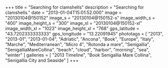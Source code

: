 +++
title = "Searching for clamshells"
description = "Searching for clamshells."
date = "2013-01-04T15:01:52.000"
image = "20130104@150152"
image_s = "20130104@150152-s"
image_width_s = "400"
image_height_s = "300"
image_xl = "20130104@150152-xl"
image_width_xl = "1023"
image_height_xl = "768"
gps_latitude = "43.7202333333333"
gps_longitude = "13.22091945"
phototags = [ "2013", "2013-01", "2013-01-04", "Adriatic", "Ancona", "Book", "Europe", "Italy", "Marche", "Mediterranean", "Micro 4", "Rotonda a mare", "Senigallia", "SenigalliaMareCollina", "beach", "cloud", "harbor", "morning", "sea", "winter" ]
galleries = [ "2013 Timeline", "Book Senigallia Mare Collina", "Senigallia City and Seaside" ]
+++
